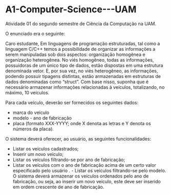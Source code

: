 # A1-Computer-Science---UAM
Atividade 01 do segundo semestre de Ciência da Computação na UAM.

O enunciado era o seguinte:

Caro estudante,
Em linguagens de programação estruturadas, tal como a linguagem C/C++ temos a possibilidade de organizar as informações a serem manipuladas sob dois aspectos: organização homogênea e organização heterogênea. No viés homogêneo, todas as informações, possuidoras de um único tipo de dados, estão dispostas em uma estrutura denominada vetor. E, por sua vez, no viés heterogêneo, as informações, podendo possuir tipagens distintas, estão armazenadas em estruturas de dados denominadas como “struct”.
Com base nisso, suponha que é necessário armazenar informações relacionadas à veículos, totalizando, no máximo, 10 veículos. 

Para cada veículo, deverão ser fornecidos os seguintes dados:
- marca do veículo
- modelo - ano de fabricação
- placa (formato XXX-YYYY; onde X denota as letras e Y denota os números da placa).

O sistema deverá oferecer, ao usuário, as seguintes funcionalidades:
- Listar os veículos cadastrados;
- Inserir um novo veículo;
- Listar os veículos filtrando-se por ano de fabricação;
- Listar os veículos com o ano de fabricação acima de um certo valor especificado pelo usuário
. - Listar os veículos filtrando-se pelo modelo.
O sistema deverá armazenar os veículos ordenados pelo ano de fabricação, ou seja, ao inserir um novo veículo, este deve ser inserido em ordem crescente de ano de fabricação.
